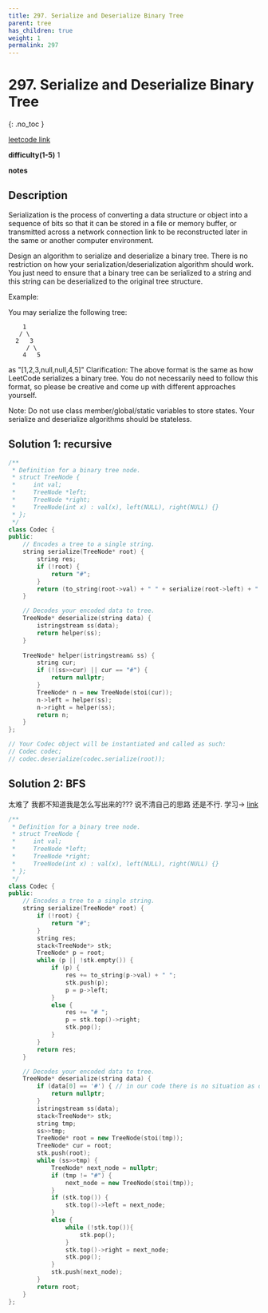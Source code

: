 ```yaml
---
title: 297. Serialize and Deserialize Binary Tree
parent: tree
has_children: true
weight: 1
permalink: 297
---
```

# 297. Serialize and Deserialize Binary Tree
{: .no_toc }

[leetcode link](https://leetcode.com/problems/serialize-and-deserialize-binary-tree/)

**difficulty(1-5)** 
1

**notes**

## Description
Serialization is the process of converting a data structure or object into a sequence of bits so that it can be stored in a file or memory buffer, or transmitted across a network connection link to be reconstructed later in the same or another computer environment.

Design an algorithm to serialize and deserialize a binary tree. There is no restriction on how your serialization/deserialization algorithm should work. You just need to ensure that a binary tree can be serialized to a string and this string can be deserialized to the original tree structure.

Example: 

You may serialize the following tree:
```
    1
   / \
  2   3
     / \
    4   5
```
as "[1,2,3,null,null,4,5]"
Clarification: The above format is the same as how LeetCode serializes a binary tree. You do not necessarily need to follow this format, so please be creative and come up with different approaches yourself.

Note: Do not use class member/global/static variables to store states. Your serialize and deserialize algorithms should be stateless.

## Solution 1: recursive
```c++
/**
 * Definition for a binary tree node.
 * struct TreeNode {
 *     int val;
 *     TreeNode *left;
 *     TreeNode *right;
 *     TreeNode(int x) : val(x), left(NULL), right(NULL) {}
 * };
 */
class Codec {
public:
    // Encodes a tree to a single string.
    string serialize(TreeNode* root) {
        string res;
        if (!root) {
            return "#";
        }
        return (to_string(root->val) + " " + serialize(root->left) + " " + serialize(root->right));
    }

    // Decodes your encoded data to tree.
    TreeNode* deserialize(string data) {
        istringstream ss(data);
        return helper(ss);
    }
    
    TreeNode* helper(istringstream& ss) {
        string cur;
        if (!(ss>>cur) || cur == "#") {
            return nullptr;
        }
        TreeNode* n = new TreeNode(stoi(cur));
        n->left = helper(ss);
        n->right = helper(ss);
        return n;
    }
};

// Your Codec object will be instantiated and called as such:
// Codec codec;
// codec.deserialize(codec.serialize(root));
```

## Solution 2: BFS
太难了 我都不知道我是怎么写出来的??? 说不清自己的思路 还是不行.
学习-> [link](https://leetcode.com/problems/serialize-and-deserialize-binary-tree/discuss/74260/Recursive-DFS-Iterative-DFS-and-BFS)
```c++
/**
 * Definition for a binary tree node.
 * struct TreeNode {
 *     int val;
 *     TreeNode *left;
 *     TreeNode *right;
 *     TreeNode(int x) : val(x), left(NULL), right(NULL) {}
 * };
 */
class Codec {
public:
    // Encodes a tree to a single string.
    string serialize(TreeNode* root) {
        if (!root) {
            return "#";
        }
        string res;
        stack<TreeNode*> stk;
        TreeNode* p = root;
        while (p || !stk.empty()) {
            if (p) {
                res += to_string(p->val) + " ";
                stk.push(p);
                p = p->left;
            }
            else {
                res += "# ";
                p = stk.top()->right;
                stk.pop();
            }
        }
        return res;
    }

    // Decodes your encoded data to tree.
    TreeNode* deserialize(string data) {
        if (data[0] == '#') { // in our code there is no situation as data.length() == 0 
            return nullptr;
        }
        istringstream ss(data);
        stack<TreeNode*> stk;
        string tmp;
        ss>>tmp;
        TreeNode* root = new TreeNode(stoi(tmp));
        TreeNode* cur = root;
        stk.push(root);
        while (ss>>tmp) {
            TreeNode* next_node = nullptr;
            if (tmp != "#") {
                next_node = new TreeNode(stoi(tmp));
            }
            if (stk.top()) {
                stk.top()->left = next_node;
            }
            else {
                while (!stk.top()){
                    stk.pop();
                }
                stk.top()->right = next_node;
                stk.pop();
            }
            stk.push(next_node);
        }
        return root;
    }
};
```
